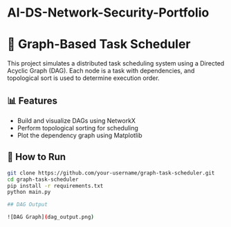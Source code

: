 # AI-DS-Network-Security-Portfolio
# 📌 Graph-Based Task Scheduler
This project simulates a distributed task scheduling system using a Directed Acyclic Graph (DAG). Each node is a task with dependencies, and topological sort is used to determine execution order.

## 📊 Features
- Build and visualize DAGs using NetworkX
- Perform topological sorting for scheduling
- Plot the dependency graph using Matplotlib

## 🚀 How to Run

```bash
git clone https://github.com/your-username/graph-task-scheduler.git
cd graph-task-scheduler
pip install -r requirements.txt
python main.py

## DAG Output

![DAG Graph](dag_output.png)
